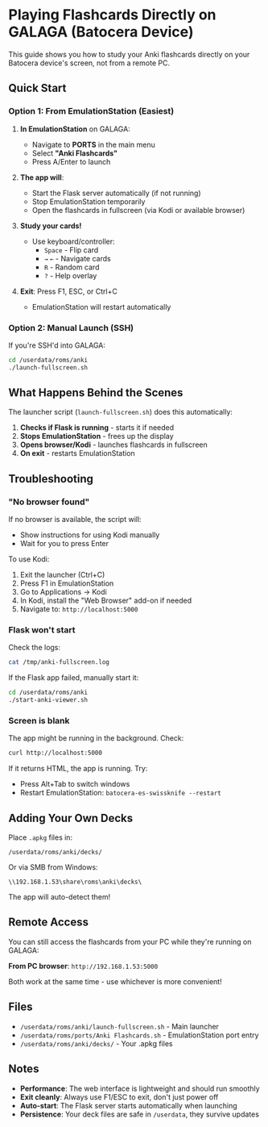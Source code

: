 # Playing Flashcards Directly on GALAGA (Batocera Device)

This guide shows you how to study your Anki flashcards directly on your Batocera device's screen, not from a remote PC.

## Quick Start

### Option 1: From EmulationStation (Easiest)

1. **In EmulationStation** on GALAGA:
   - Navigate to **PORTS** in the main menu
   - Select **"Anki Flashcards"**
   - Press A/Enter to launch

2. **The app will**:
   - Start the Flask server automatically (if not running)
   - Stop EmulationStation temporarily
   - Open the flashcards in fullscreen (via Kodi or available browser)

3. **Study your cards!**
   - Use keyboard/controller:
     - `Space` - Flip card
     - `→` `←` - Navigate cards
     - `R` - Random card
     - `?` - Help overlay

4. **Exit**: Press F1, ESC, or Ctrl+C
   - EmulationStation will restart automatically

### Option 2: Manual Launch (SSH)

If you're SSH'd into GALAGA:

```bash
cd /userdata/roms/anki
./launch-fullscreen.sh
```

## What Happens Behind the Scenes

The launcher script (`launch-fullscreen.sh`) does this automatically:

1. **Checks if Flask is running** - starts it if needed
2. **Stops EmulationStation** - frees up the display
3. **Opens browser/Kodi** - launches flashcards in fullscreen
4. **On exit** - restarts EmulationStation

## Troubleshooting

### "No browser found"

If no browser is available, the script will:
- Show instructions for using Kodi manually
- Wait for you to press Enter

To use Kodi:
1. Exit the launcher (Ctrl+C)
2. Press F1 in EmulationStation
3. Go to Applications → Kodi
4. In Kodi, install the "Web Browser" add-on if needed
5. Navigate to: `http://localhost:5000`

### Flask won't start

Check the logs:
```bash
cat /tmp/anki-fullscreen.log
```

If the Flask app failed, manually start it:
```bash
cd /userdata/roms/anki
./start-anki-viewer.sh
```

### Screen is blank

The app might be running in the background. Check:
```bash
curl http://localhost:5000
```

If it returns HTML, the app is running. Try:
- Press Alt+Tab to switch windows
- Restart EmulationStation: `batocera-es-swissknife --restart`

## Adding Your Own Decks

Place `.apkg` files in:
```
/userdata/roms/anki/decks/
```

Or via SMB from Windows:
```
\\192.168.1.53\share\roms\anki\decks\
```

The app will auto-detect them!

## Remote Access

You can still access the flashcards from your PC while they're running on GALAGA:

**From PC browser**: `http://192.168.1.53:5000`

Both work at the same time - use whichever is more convenient!

## Files

- `/userdata/roms/anki/launch-fullscreen.sh` - Main launcher
- `/userdata/roms/ports/Anki Flashcards.sh` - EmulationStation port entry
- `/userdata/roms/anki/decks/` - Your .apkg files

## Notes

- **Performance**: The web interface is lightweight and should run smoothly
- **Exit cleanly**: Always use F1/ESC to exit, don't just power off
- **Auto-start**: The Flask server starts automatically when launching
- **Persistence**: Your deck files are safe in `/userdata`, they survive updates
